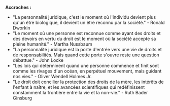 **Accroches :**
- "La personnalité juridique, c'est le moment où l'individu devient plus qu'un être biologique, il devient un être reconnu par la société." - Ronald Dworkin
- "Le moment où une personne est reconnue comme ayant des droits et des devoirs en vertu du droit est le moment où la société accepte sa pleine humanité." - Martha Nussbaum
- "La personnalité juridique est la porte d'entrée vers une vie de droits et de responsabilités. Mais quand cette porte s'ouvre reste une question débattue." - John Locke
- "Les lois qui déterminent quand une personne commence et finit sont comme les rivages d'un océan, en perpétuel mouvement, mais guidant nos vies." - Oliver Wendell Holmes Jr.
- "Le droit doit concilier la protection des droits de la mère, les intérêts de l'enfant à naître, et les avancées scientifiques qui redéfinissent constamment la frontière entre la vie et la non-vie." - Ruth Bader Ginsburg

